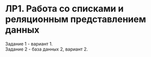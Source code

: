 # ЛР1. Работа со списками и реляционным представлением данных

Задание 1 - вариант 1.  
Задание 2 - база данных 2, вариант 2.
